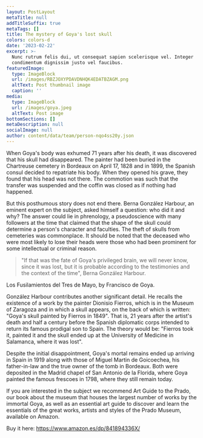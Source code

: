 ```yaml
---
layout: PostLayout
metaTitle: null
addTitleSuffix: true
metaTags: []
title: The mystery of Goya's lost skull
colors: colors-d
date: '2023-02-22'
excerpt: >-
  Nunc rutrum felis dui, ut consequat sapien scelerisque vel. Integer
  condimentum dignissim justo vel faucibus.
featuredImage:
  type: ImageBlock
  url: /images/RBZJOXYPDAVDNHQK4EDATBZAGM.png
  altText: Post thumbnail image
  caption: ''
media:
  type: ImageBlock
  url: /images/goya.jpeg
  altText: Post image
bottomSections: []
metaDescription: null
socialImage: null
author: content/data/team/person-nqo4ss20y.json
---
```


When Goya's body was exhumed 71 years after his death, it was discovered that his skull had disappeared. The painter had been buried in the Chartreuse cemetery in Bordeaux on April 17, 1828 and in 1899, the Spanish consul decided to repatriate his body. When they opened his grave, they found that his head was not there. The commotion was such that the transfer was suspended and the coffin was closed as if nothing had happened.


But this posthumous story does not end there. Berna González Harbour, an eminent expert on the subject, asked himself a question: who did it and why? The answer could lie in phrenology, a pseudoscience with many followers at the time that claimed that the shape of the skull could determine a person's character and faculties. The theft of skulls from cemeteries was commonplace. It should be noted that the deceased who were most likely to lose their heads were those who had been prominent for some intellectual or criminal reason.

>
> "If that was the fate of Goya's privileged brain, we will never know, since it was lost, but it is probable according to the testimonies and the context of the time", Berna González Harbour.
>
>



Los Fusilamientos del Tres de Mayo, by Francisco de Goya.


González Harbour contributes another significant detail. He recalls the existence of a work by the painter Dionisio Fierros, which is in the Museum of Zaragoza and in which a skull appears, on the back of which is written: "Goya's skull painted by Fierros in 1849". That is, 21 years after the artist's death and half a century before the Spanish diplomatic corps intended to return its famous prodigal son to Spain. The theory would be: "Fierros took it, painted it and the skull ended up at the University of Medicine in Salamanca, where it was lost".


Despite the initial disappointment, Goya's mortal remains ended up arriving in Spain in 1919 along with those of Miguel Martin de Goicoechea, his father-in-law and the true owner of the tomb in Bordeaux. Both were deposited in the Madrid chapel of San Antonio de la Florida, where Goya painted the famous frescoes in 1798, where they still remain today.


If you are interested in the subject we recommend Art Guide to the Prado, our book about the museum that houses the largest number of works by the immortal Goya, as well as an essential art guide to discover and learn the essentials of the great works, artists and styles of the Prado Museum, available on Amazon.


Buy it here: https://www.amazon.es/dp/841894336X/


